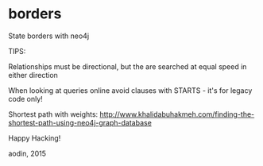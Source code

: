 # borders
State borders with neo4j

TIPS:

Relationships must be directional, but the are searched at equal speed in either direction

When looking at queries online avoid clauses with STARTS - it's for legacy code only!

Shortest path with weights: http://www.khalidabuhakmeh.com/finding-the-shortest-path-using-neo4j-graph-database

Happy Hacking!

aodin, 2015
